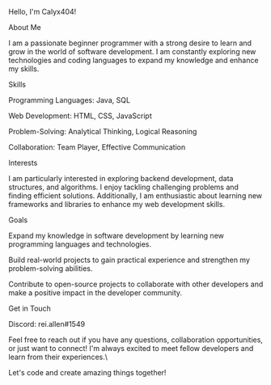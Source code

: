 Hello, I'm Calyx404!


About Me

I am a passionate beginner programmer with a strong desire to learn and grow in the world of software development. I am constantly exploring new technologies and coding languages to expand my knowledge and enhance my skills.


Skills

Programming Languages: Java, SQL

Web Development: HTML, CSS, JavaScript

Problem-Solving: Analytical Thinking, Logical Reasoning

Collaboration: Team Player, Effective Communication


Interests

I am particularly interested in exploring backend development, data structures, and algorithms. I enjoy tackling challenging problems and finding efficient solutions. Additionally, I am enthusiastic about learning new frameworks and libraries to enhance my web development skills.


Goals

Expand my knowledge in software development by learning new programming languages and technologies.

Build real-world projects to gain practical experience and strengthen my problem-solving abilities.

Contribute to open-source projects to collaborate with other developers and make a positive impact in the developer community.



Get in Touch

Discord: rei.allen#1549


Feel free to reach out if you have any questions, collaboration opportunities, or just want to connect! I'm always excited to meet fellow developers and learn from their experiences.\

Let's code and create amazing things together!
